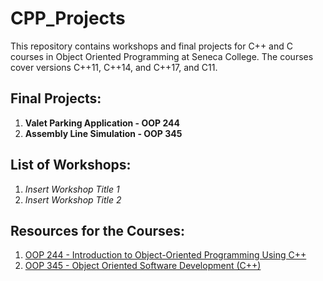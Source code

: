 # CPP_Projects

This repository contains workshops and final projects for C++ and C courses in Object Oriented Programming at Seneca College. The courses cover versions C++11, C++14, and C++17, and C11.

## Final Projects:

1. **Valet Parking Application - OOP 244**
2. **Assembly Line Simulation - OOP 345**

## List of Workshops:

1. *Insert Workshop Title 1*
2. *Insert Workshop Title 2*
   <!-- Add more as needed -->

## Resources for the Courses:

1. [OOP 244 - Introduction to Object-Oriented Programming Using C++](https://wiki.cdot.senecacollege.ca/wiki/OOP244)
2. [OOP 345 - Object Oriented Software Development (C++)](https://advoop.sdds.ca/)

